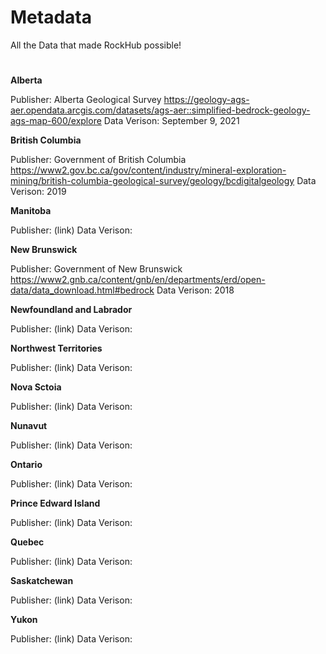 # Metadata

All the Data that made RockHub possible!

#
**Alberta** 

Publisher: Alberta Geological Survey
https://geology-ags-aer.opendata.arcgis.com/datasets/ags-aer::simplified-bedrock-geology-ags-map-600/explore
Data Verison: September 9, 2021

**British Columbia** 

Publisher: Government of British Columbia
https://www2.gov.bc.ca/gov/content/industry/mineral-exploration-mining/british-columbia-geological-survey/geology/bcdigitalgeology
Data Verison: 2019

**Manitoba** 

Publisher: 
(link) 
Data Verison:

**New Brunswick** 

Publisher: Government of New Brunswick
https://www2.gnb.ca/content/gnb/en/departments/erd/open-data/data_download.html#bedrock
Data Verison: 2018

**Newfoundland and Labrador** 

Publisher: 
(link) 
Data Verison:

**Northwest Territories** 

Publisher: 
(link) 
Data Verison:

**Nova Sctoia** 

Publisher: 
(link) 
Data Verison:

**Nunavut** 

Publisher: 
(link) 
Data Verison:

**Ontario** 

Publisher: 
(link) 
Data Verison:

**Prince Edward Island** 

Publisher: 
(link) 
Data Verison:

**Quebec** 

Publisher: 
(link) 
Data Verison:

**Saskatchewan** 

Publisher: 
(link) 
Data Verison:

**Yukon** 

Publisher: 
(link) 
Data Verison:

